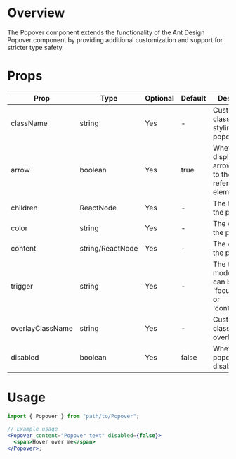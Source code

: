 # Overview

The Popover component extends the functionality of the Ant Design Popover component by providing additional customization and support for stricter type safety.

# Props

| Prop             | Type             | Optional | Default | Description                                                                |
| ---------------- | ---------------- | -------- | ------- | -------------------------------------------------------------------------- |
| className        | string           | Yes      | -       | Custom CSS class for styling the popover.                                  |
| arrow            | boolean          | Yes      | true    | Whether to display an arrow pointing to the reference element.             |
| children         | ReactNode        | Yes      | -       | The trigger of the popover.                                                |
| color            | string           | Yes      | -       | The color of the popover.                                                  |
| content          | string/ReactNode | Yes      | -       | The content of the popover.                                                |
| trigger          | string           | Yes      | -       | The trigger mode which can be 'hover', 'focus', 'click', or 'contextMenu'. |
| overlayClassName | string           | Yes      | -       | Custom CSS class for the overlay.                                          |
| disabled         | boolean          | Yes      | false   | Whether the popover is disabled.                                           |

# Usage

```jsx
import { Popover } from "path/to/Popover";

// Example usage
<Popover content="Popover text" disabled={false}>
  <span>Hover over me</span>
</Popover>;
```
